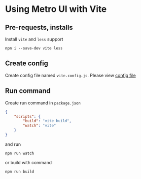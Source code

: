 # Using Metro UI with Vite

## Pre-requests, installs
Install `vite` and `less` support 
```shell
npm i --save-dev vite less 
```

## Create config
Create config file named `vite.config.js`. Please view [config file](vite.config.js)

## Run command
Create run command in `package.json`

```json
{
    "scripts": {
        "build": "vite build",
        "watch": "vite"
    }
}
```
and run
```shell
npm run watch
```
or build with command
```shell
npm run build
```